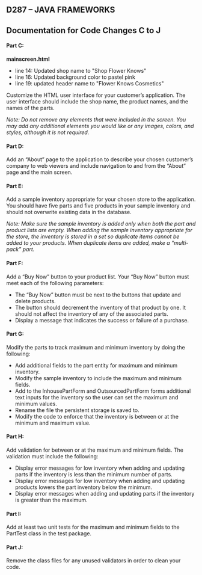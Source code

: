 ## D287 – JAVA FRAMEWORKS
## Documentation for Code Changes C to J

#### Part C: 
**mainscreen.html**
* line 14: Updated shop name to "Shop Flower Knows"
* line 16: Updated background color to pastel pink
* line 19: updated header name to "Flower Knows Cosmetics"

Customize the HTML user interface for your customer’s application. The user interface should include the shop name, the product names, and the names of the parts.

_Note: Do not remove any elements that were included in the screen. You may add any additional elements you would like or any images, colors, and styles, although it is not required._

#### Part D:
Add an “About” page to the application to describe your chosen customer’s company to web viewers and include navigation to and from the “About” page and the main screen.

#### Part E:
Add a sample inventory appropriate for your chosen store to the application. You should have five parts and five products in your sample inventory and should not overwrite existing data in the database.

_Note: Make sure the sample inventory is added only when both the part and product lists are empty. When adding the sample inventory appropriate for the store, the inventory is stored in a set so duplicate items cannot be added to your products. When duplicate items are added, make a “multi-pack” part._

#### Part F:

Add a “Buy Now” button to your product list. Your “Buy Now” button must meet each of the following parameters:
* The “Buy Now” button must be next to the buttons that update and delete products.
* The button should decrement the inventory of that product by one. It should not affect the inventory of any of the associated parts.
* Display a message that indicates the success or failure of a purchase.

#### Part G:
Modify the parts to track maximum and minimum inventory by doing the following:
* Add additional fields to the part entity for maximum and minimum inventory.
* Modify the sample inventory to include the maximum and minimum fields.
* Add to the InhousePartForm and OutsourcedPartForm forms additional text inputs for the inventory so the user can set the maximum and minimum values.
* Rename the file the persistent storage is saved to.
* Modify the code to enforce that the inventory is between or at the minimum and maximum value.

#### Part H:
Add validation for between or at the maximum and minimum fields. The validation must include the following:
* Display error messages for low inventory when adding and updating parts if the inventory is less than the minimum number of parts.
* Display error messages for low inventory when adding and updating products lowers the part inventory below the minimum.
* Display error messages when adding and updating parts if the inventory is greater than the maximum.

#### Part I:
Add at least two unit tests for the maximum and minimum fields to the PartTest class in the test package.

#### Part J:
Remove the class files for any unused validators in order to clean your code.
